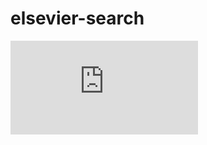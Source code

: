 # elsevier-search
![image](https://github.com/wuyuuu/elsevier-search/blob/main/imgs/TITLE-ABS-KEY((3D)%20and%20(human%20pose%20estimation)).pdf)
